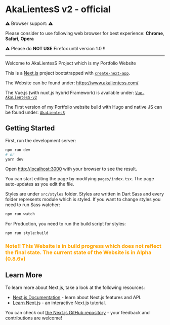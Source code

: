 # AkaLientesS v2 - official

:warning: Browser support: :warning:

Please consider to use following web browser for best experience: <b>Chrome</b>, <b>Safari</b>, <b>Opera</b>

:warning: Please do <b>NOT USE</b> Firefox until version 1.0 :bangbang:

---

Welcome to AkaLientesS Project which is my Portfolio Website

This is a [Next.js](https://nextjs.org/) project bootstrapped with [`create-next-app`](https://github.com/vercel/next.js/tree/canary/packages/create-next-app).

The Website can be found under: https://www.akalientess.com/

The Vue.js (with nuxt.js hybrid Framework) is available under: [`Vue-AkaLientesS-v2`](https://github.com/shadown125/AkaLientesS-v2)

The First version of my Portfolio website build with Hugo and native JS can be found under: [`AkaLientesS`](https://github.com/shadown125/Akalientess)

## Getting Started

First, run the development server:

```bash
npm run dev
# or
yarn dev
```

Open [http://localhost:3000](http://localhost:3000) with your browser to see the result.

You can start editing the page by modifying `pages/index.tsx`. The page auto-updates as you edit the file.

Styles are under `src/styles` folder. Styles are written in Dart Sass and every folder represents module which is styled.
If you want to change styles you need to run Sass watcher:

```bash
npm run watch
```
For Production, you need to run the build script for styles:
```bash
npm run style:build
```

<h3 style="color:orange;">Note!! This Website is in build progress which does not reflect the final state. The current state of the Website is in Alpha (0.8.6v)</h3>


## Learn More

To learn more about Next.js, take a look at the following resources:

- [Next.js Documentation](https://nextjs.org/docs) - learn about Next.js features and API.
- [Learn Next.js](https://nextjs.org/learn) - an interactive Next.js tutorial.

You can check out [the Next.js GitHub repository](https://github.com/vercel/next.js/) - your feedback and contributions are welcome!

